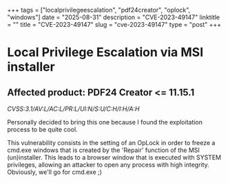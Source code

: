 +++
tags = ["localprivilegeescalation", "pdf24creator", "oplock", "windows"]
date = "2025-08-31"
description = "CVE-2023-49147"
linktitle = ""
title = "CVE-2023-49147"
slug = "cve-2023-49147"
type = "post"
+++

# Local Privilege Escalation via MSI installer
## Affected product: PDF24 Creator <= 11.15.1
*CVSS:3.1/AV:L/AC:L/PR:L/UI:N/S:U/C:H/I:H/A:H*

Personally decided to bring this one because I found the exploitation process to be quite cool.

This vulnerability consists in the setting of an OpLock in order to freeze a cmd.exe windows that is created by the 'Repair' function of the MSI (un)installer. This leads to a browser window that is executed with SYSTEM privileges, allowing an attacker to open any process with high integrity. Obviously, we'll go for cmd.exe ;)